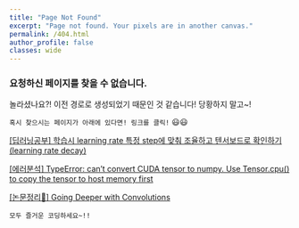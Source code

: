 ```yaml
---
title: "Page Not Found"
excerpt: "Page not found. Your pixels are in another canvas."
permalink: /404.html
author_profile: false
classes: wide
---
```


### 요청하신 페이지를 찾을 수 없습니다.


놀라셨나요?! 이전 경로로 생성되었기 때문인 것 같습니다! 당황하지 말고~!

`혹시 찾으시는 페이지가 아래에 있다면! 링크를 클릭!` 😃😃

[[딥러닝공부] 학습시 learning rate 특정 step에 맞춰 조율하고 텐서보드로 확인하기(learning rate decay)](https://chaelin0722.github.io/etc/step_decay/)


[[에러분석] TypeError: can’t convert CUDA tensor to numpy. Use Tensor.cpu() to copy the tensor to host memory first](https://chaelin0722.github.io/etc/numpy_gpu_error/)


[[논문정리📃] Going Deeper with Convolutions](https://chaelin0722.github.io/paperreview/googlenet/)

`모두 즐거운 코딩하세요~!!`
